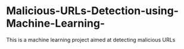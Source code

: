 # Malicious-URLs-Detection-using-Machine-Learning-
This is a machine learning project aimed at detecting malicious URLs
